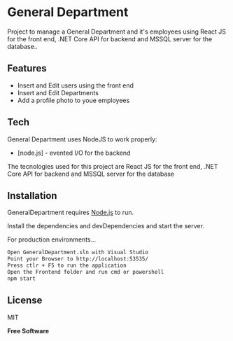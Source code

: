 # General Department

Project to manage a General Department and it's employees using React JS for the front end,
.NET Core API for backend and MSSQL server for the database..

## Features

- Insert and Edit users using the front end
- Insert and Edit Departments
- Add a profile photo to youe employees

## Tech

General Department uses NodeJS to work properly:

- [node.js] - evented I/O for the backend

The tecnologies used for this project are React JS for the front end,
.NET Core API for backend and MSSQL server for the database

## Installation

GeneralDepartment requires [Node.js](https://nodejs.org/) to run.

Install the dependencies and devDependencies and start the server.

For production environments...

```sh
Open GeneralDepartment.sln with Visual Studio
Point your Browser to http://localhost:53535/
Press ctlr + F5 to run the application
Open the Frontend folder and run cmd or powershell
npm start
```

## License

MIT

**Free Software**




